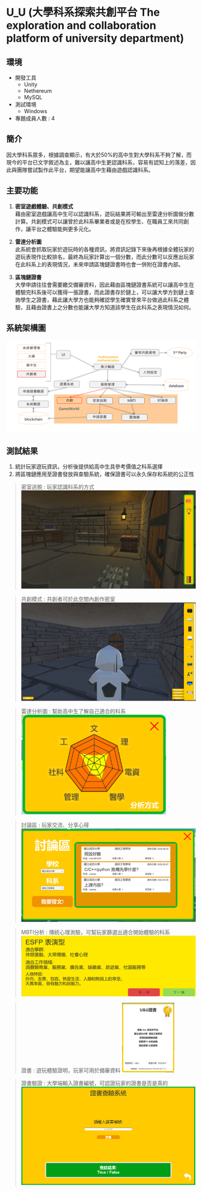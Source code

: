 # U_U (大學科系探索共創平台 The exploration and collaboration platform of university department)

## 環境
- 開發工具
    - Unity
    - Nethereum
    - MySQL
- 測試環境
    - Windows
- 專題成員人數 : 4

## 簡介
因大學科系眾多，根據調查顯示，有大於50%的高中生對大學科系不夠了解，而現今的平台已文字敘述為主，難以讓高中生更認識科系，容易有認知上的落差，因此與團隊嘗試製作此平台，期望能讓高中生藉由遊戲認識科系。

## 主要功能
1. <b>密室遊戲體驗、共創模式</b><br>
    藉由密室遊戲讓高中生可以認識科系，遊玩結果將可輸出至雷達分析圖做分數計算。共創模式可以讓曾於此科系畢業者或是在校學生、在職員工來共同創作，讓平台之體驗能夠更多元化。
    
2. <b>雷達分析圖</b><br>
    此系統會抓取玩家於遊玩時的各種資訊，將資訊記錄下來後再根據全體玩家的遊玩表現作比較排名，最終為玩家計算出一個分數，而此分數可以反應出玩家在此科系上的表現情況，未來申請區塊鏈證書時也會一併附在證書內部。

3. <b>區塊鏈證書</b><br>
    大學申請往往會需要繳交備審資料，因此藉由區塊鏈證書系統可以讓高中生在體驗完科系後可以獲得一張證書，而此證書存於鏈上，可以讓大學方到鏈上查詢學生之證書，藉此讓大學方也能夠確認學生確實曾來平台做過此科系之體驗，且藉由證書上之分數也能讓大學方知道該學生在此科系之表現情況如何。

## 系統架構圖
![](./Demo_Picture/System_Architecture.png)

## 測試結果
1. 統計玩家遊玩資訊，分析後提供給高中生具參考價值之科系選擇
2. 將區塊鏈應用至證書發放與查驗系統，確保證書可以永久保存和系統的公正性

> 密室逃脫 : 玩家認識科系的方式<br>
![](/Demo_Picture/Escaping_Room.png)


>共創模式 : 共創者可於此空間內創作密室
![](/Demo_Picture/Co_Create.png)


>雷達分析圖 : 幫助高中生了解自己適合的科系
![](/Demo_Picture/Radar.png)


>討論區 : 玩家交流、分享心得
![](/Demo_Picture/Discussion_Board.png)


>MBTI分析 : 傳統心理測驗，可幫玩家篩選出適合開始體驗的科系
![](/Demo_Picture/Traditional_Psychometric_Test.png)


>證書 : 遊玩體驗證明，玩家可用於備審資料
![](/Demo_Picture/Certificate.png)

>證書驗證 : 大學端輸入證書編號，可認證玩家的證書是否是真的
![](/Demo_Picture/Certificate_Checking.png)
